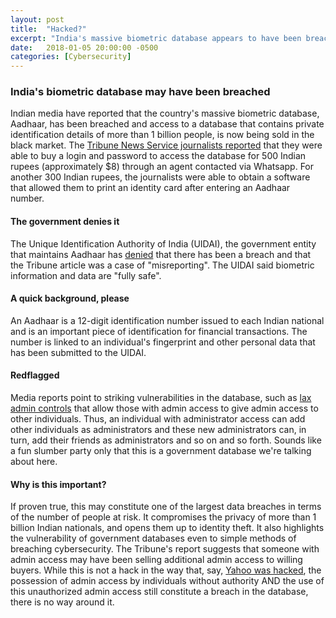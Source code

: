 ```yaml
---
layout: post
title:  "Hacked?"
excerpt: "India's massive biometric database appears to have been breached."
date:   2018-01-05 20:00:00 -0500
categories: [Cybersecurity]
---
```


### India's biometric database may have been breached

Indian media have reported that the country's massive biometric database, Aadhaar, has been breached and access to a database that contains private identification details of more than 1 billion people, is now being sold in the black market. The <a href="http://www.tribuneindia.com/news/nation/rs-500-10-minutes-and-you-have-access-to-billion-aadhaar-details/523361.html" target="_blank">Tribune News Service journalists reported</a> that they were able to buy a login and password to access the database for 500 Indian rupees (approximately $8) through an agent contacted via Whatsapp. For another 300 Indian rupees, the journalists were able to obtain a software that allowed them to print an identity card after entering an Aadhaar number.

#### The government denies it

The Unique Identification Authority of India (UIDAI), the government entity that maintains Aadhaar has <a href="http://www.tribuneindia.com/news/nation/uidai-denies-any-breach-of-aadhaar-data/523469.html" target="_blank">denied</a> that there has been a breach and that the Tribune article was a case of "misreporting". The UIDAI said biometric information and data are "fully safe".

#### A quick background, please

An Aadhaar is a 12-digit identification number issued to each Indian national and is an important piece of identification for financial transactions. The number is linked to an individual's fingerprint and other personal data that has been submitted to the UIDAI.

#### Redflagged

Media reports point to striking vulnerabilities in the database, such as <a href="https://www.thequint.com/news/india/exclusive-aadhaar-dirty-secret-out-add-anyone-as-data-admin" target="_blank">lax admin controls</a> that allow those with admin access to give admin access to other individuals. Thus, an individual with administrator access can add other individuals as administrators and these new administrators can, in turn, add their friends as administrators and so on and so forth. Sounds like a fun slumber party only that this is a government database we're talking about here.


#### Why is this important?

If proven true, this may constitute one of the largest data breaches in terms of the number of people at risk. It compromises the privacy of more than 1 billion Indian nationals, and opens them up to identity theft. It also highlights the vulnerability of government databases even to simple methods of breaching cybersecurity. The Tribune's report suggests that someone with admin access may have been selling additional admin access to willing buyers. While this is not a hack in the way that, say, <a href="https://www.reuters.com/article/us-yahoo-cyber/yahoo-says-all-three-billion-accounts-hacked-in-2013-data-theft-idUSKCN1C82O1" target="_blank">Yahoo was hacked</a>, the possession of admin access by individuals without authority AND the use of this unauthorized admin access still constitute a breach in the database, there is no way around it.
